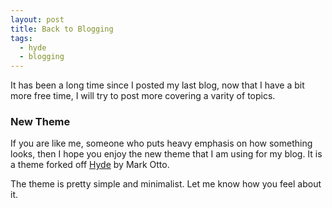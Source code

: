 ```yaml
---
layout: post
title: Back to Blogging
tags:
  - hyde
  - blogging
---
```


It has been a long time since I posted my last blog, now that I have a bit more free time, I will try to
post more covering a varity of topics.
<!--more-->

### New Theme
If you are like me, someone who puts heavy emphasis on how something looks, then I hope you
enjoy the new theme that I am using for my blog. It is a theme forked off [Hyde](https://github.com/poole/hyde) by
Mark Otto.

The theme is pretty simple and minimalist. Let me know how you feel about it.

